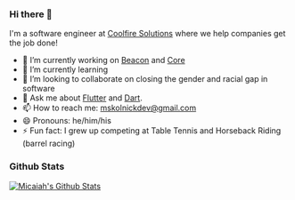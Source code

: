 ### Hi there 👋

I'm a software engineer at [Coolfire Solutions](https://www.coolfiresolutions.com/) where we help companies get the job done!

- 🔭 I’m currently working on [Beacon](https://www.trekmedics.org/beacon/) and [Core](https://www.coolfiresolutions.com/core)
- 🌱 I’m currently learning 
- 👯 I’m looking to collaborate on closing the gender and racial gap in software
- 💬 Ask me about [Flutter](https://flutter.dev) and [Dart](https://dart.dev).
- 📫 How to reach me: mskolnickdev@gmail.com
- 😄 Pronouns: he/him/his
- ⚡ Fun fact: I grew up competing at Table Tennis and Horseback Riding (barrel racing)

### Github Stats

[![Micaiah's Github Stats](https://github-readme-stats.vercel.app/api?username=m-skolnick&count_private=true&theme=default&show_icons=true)](https://github.com/m-skolnick)

